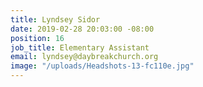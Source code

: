 ```yaml
---
title: Lyndsey Sidor
date: 2019-02-28 20:03:00 -08:00
position: 16
job_title: Elementary Assistant
email: lyndsey@daybreakchurch.org
image: "/uploads/Headshots-13-fc110e.jpg"
---
```


